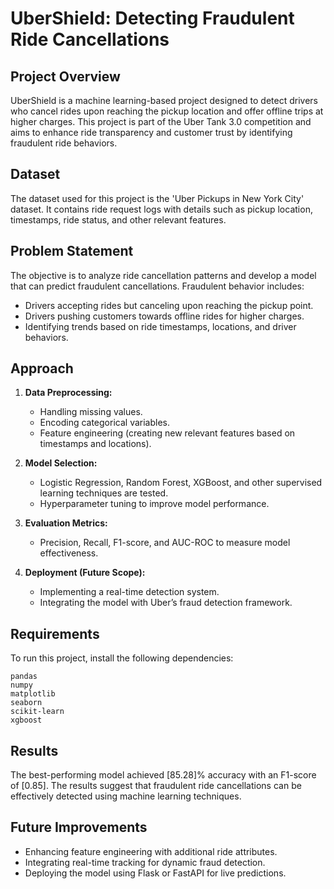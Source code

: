 # UberShield: Detecting Fraudulent Ride Cancellations

## Project Overview
UberShield is a machine learning-based project designed to detect drivers who cancel rides upon reaching the pickup location and offer offline trips at higher charges. This project is part of the Uber Tank 3.0 competition and aims to enhance ride transparency and customer trust by identifying fraudulent ride behaviors.

## Dataset
The dataset used for this project is the 'Uber Pickups in New York City' dataset. It contains ride request logs with details such as pickup location, timestamps, ride status, and other relevant features.

## Problem Statement
The objective is to analyze ride cancellation patterns and develop a model that can predict fraudulent cancellations. Fraudulent behavior includes:
- Drivers accepting rides but canceling upon reaching the pickup point.
- Drivers pushing customers towards offline rides for higher charges.
- Identifying trends based on ride timestamps, locations, and driver behaviors.

## Approach
1. **Data Preprocessing:**
   - Handling missing values.
   - Encoding categorical variables.
   - Feature engineering (creating new relevant features based on timestamps and locations).
   
2. **Model Selection:**
   - Logistic Regression, Random Forest, XGBoost, and other supervised learning techniques are tested.
   - Hyperparameter tuning to improve model performance.
   
3. **Evaluation Metrics:**
   - Precision, Recall, F1-score, and AUC-ROC to measure model effectiveness.
   
4. **Deployment (Future Scope):**
   - Implementing a real-time detection system.
   - Integrating the model with Uber’s fraud detection framework.

## Requirements
To run this project, install the following dependencies:
```
pandas
numpy
matplotlib
seaborn
scikit-learn
xgboost
```
## Results
The best-performing model achieved [85.28]% accuracy with an F1-score of [0.85]. The results suggest that fraudulent ride cancellations can be effectively detected using machine learning techniques.

## Future Improvements
- Enhancing feature engineering with additional ride attributes.
- Integrating real-time tracking for dynamic fraud detection.
- Deploying the model using Flask or FastAPI for live predictions.
